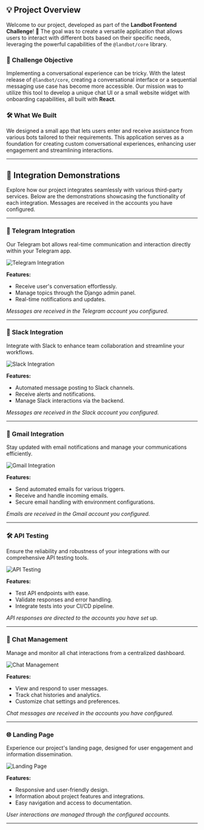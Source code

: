 ## 💡 Project Overview

Welcome to our project, developed as part of the **Landbot Frontend Challenge**! 🚀 The goal was to create a versatile application that allows users to interact with different bots based on their specific needs, leveraging the powerful capabilities of the `@landbot/core` library.

### 🎯 Challenge Objective

Implementing a conversational experience can be tricky. With the latest release of `@landbot/core`, creating a conversational interface or a sequential messaging use case has become more accessible. Our mission was to utilize this tool to develop a unique chat UI or a small website widget with onboarding capabilities, all built with **React**.

### 🛠️ What We Built

We designed a small app that lets users enter and receive assistance from various bots tailored to their requirements. This application serves as a foundation for creating custom conversational experiences, enhancing user engagement and streamlining interactions.

---

## 🎉 Integration Demonstrations

Explore how our project integrates seamlessly with various third-party services. Below are the demonstrations showcasing the functionality of each integration. Messages are received in the accounts you have configured.

---

### 🤖 Telegram Integration

Our Telegram bot allows real-time communication and interaction directly within your Telegram app.

![Telegram Integration](images/working_telegram.png)

**Features:**
- Receive user's conversation effortlessly.
- Manage topics through the Django admin panel.
- Real-time notifications and updates.

*Messages are received in the Telegram account you configured.*

---

### 💬 Slack Integration

Integrate with Slack to enhance team collaboration and streamline your workflows.

![Slack Integration](images/working_slack.png)

**Features:**
- Automated message posting to Slack channels.
- Receive alerts and notifications.
- Manage Slack interactions via the backend.

*Messages are received in the Slack account you configured.*

---

### 📧 Gmail Integration

Stay updated with email notifications and manage your communications efficiently.

![Gmail Integration](images/working_gmail.png)

**Features:**
- Send automated emails for various triggers.
- Receive and handle incoming emails.
- Secure email handling with environment configurations.

*Emails are received in the Gmail account you configured.*

---

### 🛠️ API Testing

Ensure the reliability and robustness of your integrations with our comprehensive API testing tools.

![API Testing](images/api_test.png)

**Features:**
- Test API endpoints with ease.
- Validate responses and error handling.
- Integrate tests into your CI/CD pipeline.

*API responses are directed to the accounts you have set up.*

---

### 💬 Chat Management

Manage and monitor all chat interactions from a centralized dashboard.

![Chat Management](images/chats.png)

**Features:**
- View and respond to user messages.
- Track chat histories and analytics.
- Customize chat settings and preferences.

*Chat messages are received in the accounts you have configured.*

---

### 🌐 Landing Page

Experience our project's landing page, designed for user engagement and information dissemination.

![Landing Page](images/landing.png)

**Features:**
- Responsive and user-friendly design.
- Information about project features and integrations.
- Easy navigation and access to documentation.

*User interactions are managed through the configured accounts.*

---
